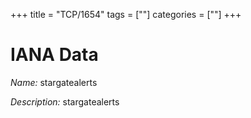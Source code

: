 +++
title = "TCP/1654"
tags = [""]
categories = [""]
+++

# IANA Data

_Name:_ stargatealerts

_Description:_ stargatealerts

